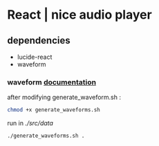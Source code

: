# React | nice audio player

## dependencies

- lucide-react
- waveform

### waveform [documentation](https://github.com/bbc/audiowaveform?tab=readme-ov-file)

after modifying generate_waveform.sh :

```bash
chmod +x generate_waveforms.sh
```

run in _./src/data_

```bash
./generate_waveforms.sh .
```
